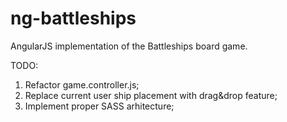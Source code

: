 # ng-battleships
AngularJS implementation of the Battleships board game.

TODO:

1. Refactor game.controller.js;
2. Replace current user ship placement with drag&drop feature;
3. Implement proper SASS arhitecture;
